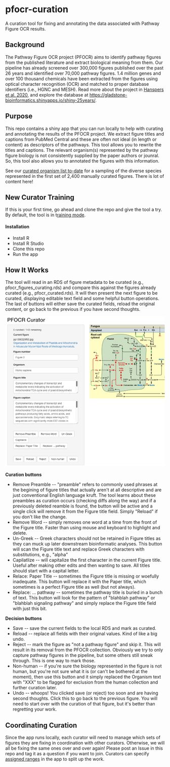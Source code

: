 # pfocr-curation
A curation tool for fixing and annotating the data associated with Pathway Figure OCR results.

## Background
The Pathway Figure OCR project (PFOCR) aims to identify pathway figures from the published literature and extract biological meaning from them. Our pipeline has already screened over 300,000 figures published over the past 26 years and identified over 70,000 pathway figures. 1.4 million genes and over 100 thousand chemicals have been extracted from the figures using optical character recognition (OCR) and matched to proper database identifiers (i.e., HGNC and MESH). Read more about the project in [Hanspers et al. 2020](https://genomebiology.biomedcentral.com/articles/10.1186/s13059-020-02181-2), and explore the database at https://gladstone-bioinformatics.shinyapps.io/shiny-25years/.

## Purpose
This repo contains a shiny app that you can run locally to help with curating and annotating the results of the PFOCR project. We extract figure titles and captions from PubMed Central and these are often not ideal (in length or content) as descriptors of the pathways. This tool allows you to rewrite the titles and captions. The relevant organism(s) represented by the pathway figure biology is not consistently supplied by the paper authors or jounral. So, this tool also allows you to annotated the figures with this information.

See our [curated organism list to-date](https://github.com/wikipathways/pfocr-curation/blob/main/curated_organism_list_todate.csv) for a sampling of the diverse species represented in the first set of 2,400 manually curated figures. There is lot of content here!

## New Curator Training
If this is your first time, go ahead and clone the repo and give the tool a try. By default, the tool is in t[raining mode](https://github.com/wikipathways/pfocr-curation/blob/main/app.R#L11).

#### Installation
 * Install R
 * Install R Studio
 * Clone this repo
 * Run the app

## How It Works
The tool will read in an RDS of figure metadata to be curated (e.g., pfocr_figures_curating.rds) and compare this against the figures already curated (e.g., pfocr_curated.rds). It will then present the next figure to be curated, displaying editable text field and some helpful button operations. The last of buttons will either save the curated fields, reload the original content, or go back to the previous if you have second thoughts.

![Screenshot](screenshot.png?raw=true "Screenshot")

**Curation buttons**
 * Remove Preamble -- "preamble" refers to commonly used phrases at the begining of figure titles that actually aren't at all descriptive and are just conventional English language kruft. The tool learns about these preambles as curation occurs (checking diffs along the way) and if a previously deleted reamble is found, the button will be active and a single click will remove it from the Figure title field. Simply "Reload" if you don't like the change.
 * Remove Word -- simply removes one word at a time from the front of the Figure title. Faster than using mouse and keyboard to highlight and delete.
 * Un-Greek -- Greek characters should not be retained in Figure titles as they can muck up later downstream bioinformatic analyses. This button will scan the Figure title text and replace Greek characters with substitutions, e.g., "alpha"
 * Capilatlize -- will capitalize the first character in the current Figure title. Useful after making other edits and then wanting to save. All titles should start with a capital letter.
 * Relace: Paper Title -- sometimes the Figure title is missing or woefully inadequate. This button will replace it with the Paper title, which sometimes is a perfect Figure title as well (but not always).
 * Replace: ... pathway -- sometimes the pathway title is buried in a bunch of text. This button will look for the pattern of "blahblah pathway" or "blahblah signaling pathway" and simply replace the Figure title field with just this bit.

**Decision buttons**
 * Save -- save the current fields to the local RDS and mark as curated.
 * Reload -- replace all fields with their original values. Kind of like a big undo.
 * Reject -- mark the figure as "not a pathway figure" and skip it. This will result in its removal from the PFOCR collection. Obviously we try to only capture pathway figures in the pipeline, but some others still sneak through. This is one way to mark those.
 * Non-human -- if you're sure the biology represented in the figure is not human, but you're not sure what it is (or can't be bothered at the moment), then use this button and it simply replaced the Organism text with "XXX" to be flagged for exclusion from the human collection and further curation later.
 * Undo -- whoops! You clicked save (or reject) too soon and are having second thoughts. Click this to go back to the previous figure. You will need to start over with the curation of that figure, but it's better than regretting your work.

## Coordinating Curation
Since the app runs locally, each curator will need to manage which sets of figures they are fixing in coordination with other curators. Otherwise, we will all be fixing the same ones over and over again! Please post an Issue in this repo and tag it as a question if you want to join. Curators can specify [assigned ranges](https://github.com/wikipathways/pfocr-curation/blob/main/app.R#L28) in the app to split up the work.
